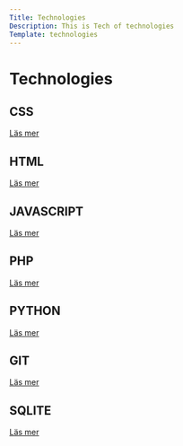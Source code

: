 ```yaml
---
Title: Technologies
Description: This is Tech of technologies
Template: technologies
---
```


Technologies
==========================

<div class="box span2">
    <h2>CSS</h2>
    <a href="%base_url%?technology/css">Läs mer</a>
</div>

<div class="box span1">
    <h2>HTML</h2>
    <a href="%base_url%?technology/html">Läs mer</a>
</div>

<div class="box span1">
    <h2>JAVASCRIPT</h2>
    <a href="%base_url%?technology/javascript"">Läs mer</a>
</div>

<div class="box span2">
    <h2>PHP</h2>
    <a href="%base_url%?technology/php"">Läs mer</a>
</div>

<div class="box span3">
    <h2>PYTHON</h2>
    <a href="%base_url%?technology/python"">Läs mer</a>
</div>

<div class="box span1">
    <h2>GIT</h2>
    <a href="%base_url%?technology/git"">Läs mer</a>
</div>

<div class="box span2">
    <h2>SQLITE</h2>
    <a href="%base_url%?technology/sqlite"">Läs mer</a>
</div>